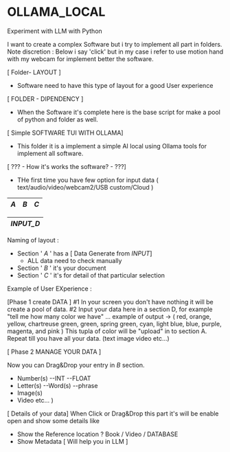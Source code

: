 # OLLAMA_LOCAL
Experiment with LLM with Python

I want to create a complex Software but i try to implement all part in folders.
Note discretion : Below i say 'click' but in my case i refer to use motion hand with my webcam for implement better the software.

[ Folder- LAYOUT ]
- Software need to have this type of layout for a good User experience

[ FOLDER - DIPENDENCY ]  
- When the Software it's complete here is the base script for make a pool of python and folder as well.

[ Simple SOFTWARE TUI WITH OLLAMA]
- This folder it is a implement a simple AI local using Ollama tools for implement all software.

[ ??? - How it's works the software?  - ???]
- THe first time you have few option for input data ( text/audio/video/webcam2/USB custom/Cloud )


|  _A_ | _B_ | _C_|
| ------ | --- | --- |

|    _INPUT_D_   |
| ------ |

Naming of layout : 
- Section ' _A_ ' has a  [ Data Generate from _INPUT_] 
  - ALL data need to check manually
- Section ' _B_ ' it's your document
- Section ' _C_ ' it's for detail of that particular selection



Example of User EXperience : 

[Phase 1 create DATA ]
#1 In your screen you don't have nothing it will be create a pool of data.
#2 Input your data here in a section D, for example "tell me how many color we have" ... 
example of output -> ( red, orange, yellow, chartreuse green, green, spring green, cyan, light blue, blue, purple, magenta, and pink )
This tupla of color will be "upload" in to section A.
Repeat till you have all your data.  (text image video etc...)

[ Phase 2 MANAGE YOUR DATA ]

Now you can Drag&Drop your entry in _B_ section. 
- Number(s)
  --INT
  --FLOAT
- Letter(s)
  --Word(s)
  --phrase
- Image(s)
- Video etc... )

[ Details  of your data]
When Click or Drag&Drop this part it's will be enable open and show some details like
- Show the Reference location ?  Book  / Video / DATABASE 
- Show Metadata [ Will help you in LLM ]

